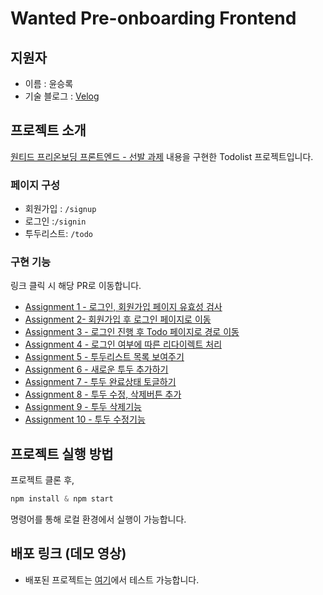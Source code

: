 # Wanted Pre-onboarding Frontend

## 지원자

- 이름 : 윤승록
- 기술 블로그 : [Velog](https://velog.io/@seungrok-yoon/series)

## 프로젝트 소개

[원티드 프리온보딩 프론트엔드 - 선발 과제](https://github.com/walking-sunset/selection-task) 내용을 구현한 Todolist 프로젝트입니다.

### 페이지 구성

- 회원가입 : `/signup`
- 로그인 :`/signin`
- 투두리스트: `/todo`

### 구현 기능

링크 클릭 시 해당 PR로 이동합니다.

- [Assignment 1 - 로그인, 회원가입 페이지 유효성 검사](https://github.com/SeungrokYoon/wanted-pre-onboarding-frontend/pull/3)
- [Assignment 2- 회원가입 후 로그인 페이지로 이동](https://github.com/SeungrokYoon/wanted-pre-onboarding-frontend/pull/3)
- [Assignment 3 - 로그인 진행 후 Todo 페이지로 경로 이동](https://github.com/SeungrokYoon/wanted-pre-onboarding-frontend/pull/3)
- [Assignment 4 - 로그인 여부에 따른 리다이렉트 처리](https://github.com/SeungrokYoon/wanted-pre-onboarding-frontend/pull/3)
- [Assignment 5 - 투두리스트 목록 보여주기](https://github.com/SeungrokYoon/wanted-pre-onboarding-frontend/pull/3)
- [Assignment 6 - 새로운 투두 추가하기](https://github.com/SeungrokYoon/wanted-pre-onboarding-frontend/pull/3)
- [Assignment 7 - 투두 완료상태 토글하기](https://github.com/SeungrokYoon/wanted-pre-onboarding-frontend/pull/3)
- [Assignment 8 - 투두 수정, 삭제버튼 추가](https://github.com/SeungrokYoon/wanted-pre-onboarding-frontend/pull/3)
- [Assignment 9 - 투두 삭제기능](https://github.com/SeungrokYoon/wanted-pre-onboarding-frontend/pull/3)
- [Assignment 10 - 투두 수정기능](https://github.com/SeungrokYoon/wanted-pre-onboarding-frontend/pull/3)

## 프로젝트 실행 방법

프로젝트 클론 후,

```js
npm install & npm start
```

명령어를 통해 로컬 환경에서 실행이 가능합니다.

## 배포 링크 (데모 영상)

- 배포된 프로젝트는 [여기](https://delightful-biscuit-af7f61.netlify.app)에서 테스트 가능합니다.
